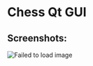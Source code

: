 # Chess Qt GUI

## Screenshots:

![Failed to load image](.git/ReadmeResources/readmeimg1.png "Mikhail Tal-Alexander Koblents,1957")